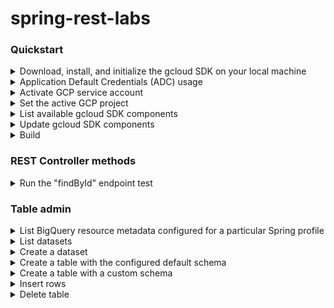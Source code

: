 # spring-rest-labs


### Quickstart

<details>
<summary>Download, install, and initialize the gcloud SDK on your local machine</summary>

Refer to the <a href="https://cloud.google.com/sdk/docs/install#other_installation_options">`gcloud` CLI documentation</a> to complete this step.

Install the `gcloud` SDK to the user's home directory (e.g., `/Users/USERNAME/google-cloud-sdk`).

When it's finished installing, add the `gcloud` executable to your system's `$PATH` and run the command:

```shell
gcloud init
```

</details>


<details>
<summary>Application Default Credentials (ADC) usage</summary>

```shell
gcloud auth login
gcloud auth application-default login
```

</details>


<details>
<summary>Activate GCP service account</summary>

```shell
gcloud auth activate-service-account --key-file=${GOOGLE_APPLICATION_CREDENTIALS}
```

**Replace the following**:
- `GOOGLE_APPLICATION_CREDENTIALS`: the user's service account key.

</details>


<details>
<summary>Set the active GCP project</summary>

```shell
gcloud config set project ${GCP_PROJECT_ID}
```

</details>


<details>
<summary>List available gcloud SDK components</summary>

```shell
gcloud components list
```

</details>


<details>
<summary>Update gcloud SDK components</summary>

```shell
gcloud components update
```

</details>


<details>
<summary>Build</summary>

```shell
./gradlew build
```

or

```shell
./gradlew build -x test
```

or

```shell
./gradlew build testClasses -x test
```

</details>


### REST Controller methods

<details>
<summary>Run the "findById" endpoint test</summary>

```shell
./gradlew [ cleanTest ] test \
  --no-build-cache \
  --tests=org.squidmin.spring.rest.springrestlabs.controller.ControllerTest.lookUpById_givenClientRequest_whenCalled_thenReturn200 \
  -Dprofile=integration \
  -DprojectId="lofty-root-378503" \
  -DdatasetName="test_dataset_name_integration" \
  -DtableName="test_table_name_integration" \
  -Did=asdf-1234
```

</details>


### Table admin

<details>
<summary>List BigQuery resource metadata configured for a particular Spring profile</summary>

```shell
./gradlew [ cleanTest ] test \
  --no-build-cache \
  --tests=org.squidmin.spring.rest.springrestlabs.service.BigQueryAdminClientIntegrationTest.echoDefaultBigQueryResourceMetadata \
  -Dprofile=PROFILE_NAME \
  -DprojectId="PROJECT_ID"
```

**Replace the following**:
- `PROFILE_NAME`: the name of the profile to activate for the method execution.
- `PROJECT_ID`: the project ID for the GCP project to target.

For example, assuming the name of the profile to activate is `integration`:

```shell
./gradlew cleanTest test \
  --no-build-cache \
  --tests=org.squidmin.spring.rest.springrestlabs.service.BigQueryAdminClientIntegrationTest.echoDefaultBigQueryResourceMetadata \
  -Dprofile=integration \
  -DprojectId=lofty-root-378503
```

</details>


<details>
<summary>List datasets</summary>

```shell
./gradlew [ cleanTest ] test \
  --no-build-cache \
  --tests=org.squidmin.spring.rest.springrestlabs.service.BigQueryAdminClientIntegrationTest.listDatasets \
  -Dprofile=PROFILE_NAME \
  -DprojectId="PROJECT_ID"
```

**Replace the following**:
- `PROFILE_NAME`: the name of the profile to activate.
- `PROJECT_ID`: the project ID of the GCP project to target.

Example:

```shell
./gradlew cleanTest test \
  --no-build-cache \
  --tests=org.squidmin.spring.rest.springrestlabs.service.BigQueryAdminClientIntegrationTest.listDatasets \
  -Dprofile=integration \
  -DprojectId="lofty-root-378503"
```

</details>


<details>
<summary>Create a dataset</summary>

```shell
./gradlew [ cleanTest ] test \
  --no-build-cache \
  --tests=org.squidmin.spring.rest.springrestlabs.service.BigQueryAdminClientIntegrationTest.createDataset \
  -Dprofile=PROFILE_NAME \
  -DprojectId="PROJECT_ID" \
  -DdatasetName="DATASET_NAME"
```

**Replace the following**:
- `PROFILE_NAME`: the name of the profile to activate.
- `PROJECT_ID`: the project ID of the GCP project to target.
- `DATASET_NAME`: the name of the dataset to target.

Example:

```shell
./gradlew cleanTest test \
  --no-build-cache \
  --tests=org.squidmin.spring.rest.springrestlabs.service.BigQueryAdminClientIntegrationTest.createDataset \
  -Dprofile=integration \
  -DprojectId="lofty-root-378503" \
  -DdatasetName="test_dataset_name_integration"
```

</details>


<details>
<summary>Create a table with the configured default schema</summary>

```shell
./gradlew [ cleanTest ] test \
  --no-build-cache \
  --tests=org.squidmin.spring.rest.springrestlabs.service.BigQueryAdminClientIntegrationTest.createTableWithDefaultSchema \
  -Dprofile=PROFILE_NAME \
  -DprojectId="PROJECT_ID" \
  -DdatasetName="DATASET_NAME" \
  -DtableName="TABLE_NAME"
```

**Replace the following**:
- `PROFILE_NAME`: the name of the profile to activate.
- `PROJECT_ID`: the project ID of the GCP project to target.
- `DATASET_NAME`: the name of the BigQuery dataset to target.
- `TABLE_NAME`: the name of the BigQuery table to target.

Example using the `integration` profile:

```shell
./gradlew cleanTest test \
  --no-build-cache \
  --tests=org.squidmin.spring.rest.springrestlabs.service.BigQueryAdminClientIntegrationTest.createTableWithDefaultSchema \
  -Dprofile=integration \
  -DprojectId="lofty-root-378503" \
  -DdatasetName="test_dataset_name_integration" \
  -DtableName="test_table_name_integration"
```

</details>


<details>
<summary>Create a table with a custom schema</summary>

```shell
./gradlew [ cleanTest ] test \
  --no-build-cache \
  --tests=org.squidmin.spring.rest.springrestlabs.service.BigQueryAdminClientIntegrationTest.createTableWithCustomSchema \
  -Dprofile=PROFILE_NAME \
  -DprojectId="PROJECT_ID" \
  -DdatasetName="DATASET_NAME" \
  -DtableName="TABLE_NAME" \
  -Dschema="name_1,datatype_1;name_2,datatype_2;[...];name_n,datatype_n"
```

**Replace the following**:
- `PROFILE_NAME`: the name of the profile to activate.
- `PROJECT_ID`: the name of the GCP project ID to target.
- `DATASET_NAME`: the name of the BigQuery dataset to target.
- `TABLE_NAME`: the name of the BigQuery table to target.
- `name_1,datatype_1;name_2,datatype_2;[...];name_n,datatype_n`: a basic representation of a database schema.

Example using the `integration` profile:

```shell
./gradlew cleanTest test \
  --no-build-cache \
  --tests=org.squidmin.spring.rest.springrestlabs.service.BigQueryAdminClientIntegrationTest.createTableWithCustomSchema \
  -Dprofile=integration \
  -DprojectId="lofty-root-378503" \
  -DdatasetName="test_dataset_name_integration" \
  -DtableName="test_table_name_integration" \
  -Dschema="id,string;fieldA,string;fieldB,string"
```

</details>


<details>
<summary>Insert rows</summary>

A CLI variation of row insertion may be implemented in the future.

To test row insertion, run the following command:

```shell
./gradlew [ cleanTest ] test \
  --no-build-cache \
  --tests=org.squidmin.spring.rest.springrestlabs.service.BigQueryAdminClientIntegrationTest.insert \
  -Dprofile=PROFILE_NAME \
  -DprojectId="PROJECT_ID" \
  -DdatasetName="DATASET_NAME" \
  -DtableName="TABLE_NAME"
```

**Replace the following**:
- `PROFILE_NAME`: the name of the profile to activate.
- `PROJECT_ID`: the name of the GCP project ID to target.
- `DATASET_NAME`: the name of the BigQuery dataset to target.
- `TABLE_NAME`: the name of the BigQuery table to target.

Example using the `integration` profile:

```shell
./gradlew cleanTest test \
  --no-build-cache \
  --tests=org.squidmin.spring.rest.springrestlabs.service.BigQueryAdminClientIntegrationTest.insert \
  -Dprofile=integration \
  -DprojectId="lofty-root-378503" \
  -DdatasetName="test_dataset_name_integration" \
  -DtableName="test_table_name_integration"
```

</details>


<details>
<summary>Delete table</summary>

```shell
./gradlew [ cleanTest ] test \
  --no-build-cache \
  --tests=org.squidmin.spring.rest.springrestlabs.service.BigQueryAdminClientIntegrationTest.deleteTable \
  -Dprofile=PROFILE_NAME \
  -DprojectId="PROJECT_ID" \
  -DdatasetName="DATASET_NAME" \
  -DtableName="TABLE_NAME"
```

**Replace the following**:
- `PROFILE_NAME`: the name of the profile to activate.
- `PROJECT_ID`: the name of the GCP project ID to target.
- `DATASET_NAME`: the name of the BigQuery dataset to target.
- `TABLE_NAME`: the name of the BigQuery table to target.

Example:

```shell
./gradlew cleanTest test \
  --no-build-cache \
  --tests=org.squidmin.spring.rest.springrestlabs.service.BigQueryAdminClientIntegrationTest.deleteTable \
  -Dprofile=integration \
  -DprojectId="lofty-root-378503" \
  -DdatasetName="test_dataset_name_integration" \
  -DtableName="test_table_name_integration"
```

</details>
